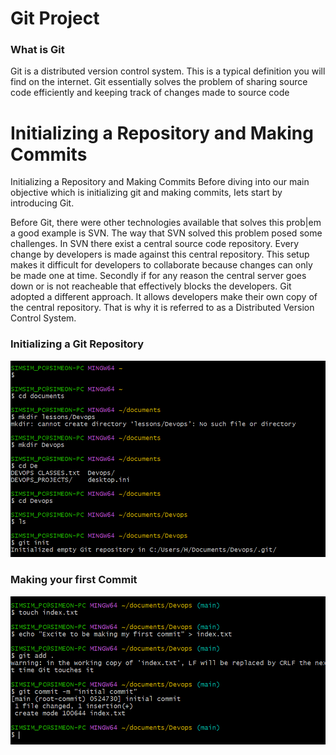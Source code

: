 # Git Project
### What is Git
Git is a distributed version control system. This is a typical definition you will find on the internet.
Git essentially solves the problem of sharing source code efficiently and keeping track of changes made to
source code

# Initializing a Repository and Making Commits
Initializing a Repository and Making Commits
Before diving into our main objective which is initializing git and making commits, Iets start by introducing Git.

Before Git, there were other technologies available that solves this prob|em a good example is SVN.
The way that SVN solved this problem posed some challenges. In SVN there exist a central source code repository. Every
change by developers is made against this central repository. This setup makes it difficult for developers to collaborate
because changes can only be made one at time. Secondly if for any reason the central server goes down or is not reacheable that effectively blocks the developers.
Git adopted a different approach. It allows developers make their own copy of the central repository. That is why it is
referred to as a Distributed Version Control System.
### Initializing a Git Repository

![initiate git](Git_Images/git_1.png)

### Making your first Commit
![initiate git](Git_Images/git_2.png)

